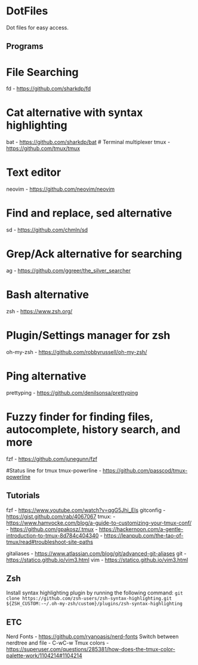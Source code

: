 # DotFiles
Dot files for easy access.


## Programs

# File Searching
fd - https://github.com/sharkdp/fd

# Cat alternative with syntax highlighting
bat - https://github.com/sharkdp/bat # Terminal multiplexer
tmux - https://github.com/tmux/tmux

# Text editor
neovim - https://github.com/neovim/neovim

# Find and replace, sed alternative
sd - https://github.com/chmln/sd

# Grep/Ack alternative for searching
ag - https://github.com/ggreer/the_silver_searcher

# Bash alternative
zsh - https://www.zsh.org/

# Plugin/Settings manager for zsh
oh-my-zsh - https://github.com/robbyrussell/oh-my-zsh/

# Ping alternative
prettyping - https://github.com/denilsonsa/prettyping

# Fuzzy finder for finding files, autocomplete, history search, and more
fzf - https://github.com/junegunn/fzf

#Status line for tmux
tmux-powerline - https://github.com/passcod/tmux-powerline


## Tutorials
fzf - https://www.youtube.com/watch?v=qgG5Jhi_Els
gitconfig - https://gist.github.com/rab/4067067
tmux:
    - https://www.hamvocke.com/blog/a-guide-to-customizing-your-tmux-conf/
    - https://github.com/gpakosz/.tmux
    - https://hackernoon.com/a-gentle-introduction-to-tmux-8d784c404340
    - https://leanpub.com/the-tao-of-tmux/read#troubleshoot-site-paths

gitaliases - https://www.atlassian.com/blog/git/advanced-git-aliases
git - https://statico.github.io/vim3.html
vim - https://statico.github.io/vim3.html


## Zsh
Install syntax highlighting plugin by running the following command:
`git clone https://github.com/zsh-users/zsh-syntax-highlighting.git ${ZSH_CUSTOM:-~/.oh-my-zsh/custom}/plugins/zsh-syntax-highlighting`


## ETC
Nerd Fonts - https://github.com/ryanoasis/nerd-fonts
Switch between nerdtree and file - C-wC-w
Tmux colors - https://superuser.com/questions/285381/how-does-the-tmux-color-palette-work/1104214#1104214
